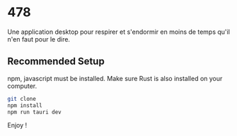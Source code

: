# 478

Une application desktop pour respirer et s'endormir en moins de temps qu'il n'en faut pour le dire.

## Recommended Setup

npm, javascript must be installed.
Make sure Rust is also installed on your computer.

```bash
git clone
npm install
npm run tauri dev
```

Enjoy !
